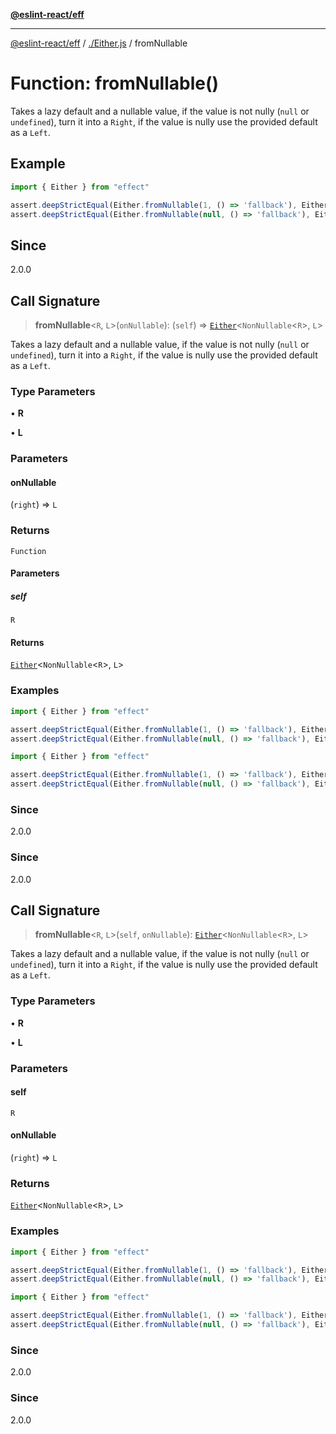 [**@eslint-react/eff**](../../README.md)

***

[@eslint-react/eff](../../README.md) / [./Either.js](../README.md) / fromNullable

# Function: fromNullable()

Takes a lazy default and a nullable value, if the value is not nully (`null` or `undefined`), turn it into a `Right`, if the value is nully use
the provided default as a `Left`.

## Example

```ts
import { Either } from "effect"

assert.deepStrictEqual(Either.fromNullable(1, () => 'fallback'), Either.right(1))
assert.deepStrictEqual(Either.fromNullable(null, () => 'fallback'), Either.left('fallback'))
```

## Since

2.0.0

## Call Signature

> **fromNullable**\<`R`, `L`\>(`onNullable`): (`self`) => [`Either`](../type-aliases/Either.md)\<`NonNullable`\<`R`\>, `L`\>

Takes a lazy default and a nullable value, if the value is not nully (`null` or `undefined`), turn it into a `Right`, if the value is nully use
the provided default as a `Left`.

### Type Parameters

• **R**

• **L**

### Parameters

#### onNullable

(`right`) => `L`

### Returns

`Function`

#### Parameters

##### self

`R`

#### Returns

[`Either`](../type-aliases/Either.md)\<`NonNullable`\<`R`\>, `L`\>

### Examples

```ts
import { Either } from "effect"

assert.deepStrictEqual(Either.fromNullable(1, () => 'fallback'), Either.right(1))
assert.deepStrictEqual(Either.fromNullable(null, () => 'fallback'), Either.left('fallback'))
```

```ts
import { Either } from "effect"

assert.deepStrictEqual(Either.fromNullable(1, () => 'fallback'), Either.right(1))
assert.deepStrictEqual(Either.fromNullable(null, () => 'fallback'), Either.left('fallback'))
```

### Since

2.0.0

### Since

2.0.0

## Call Signature

> **fromNullable**\<`R`, `L`\>(`self`, `onNullable`): [`Either`](../type-aliases/Either.md)\<`NonNullable`\<`R`\>, `L`\>

Takes a lazy default and a nullable value, if the value is not nully (`null` or `undefined`), turn it into a `Right`, if the value is nully use
the provided default as a `Left`.

### Type Parameters

• **R**

• **L**

### Parameters

#### self

`R`

#### onNullable

(`right`) => `L`

### Returns

[`Either`](../type-aliases/Either.md)\<`NonNullable`\<`R`\>, `L`\>

### Examples

```ts
import { Either } from "effect"

assert.deepStrictEqual(Either.fromNullable(1, () => 'fallback'), Either.right(1))
assert.deepStrictEqual(Either.fromNullable(null, () => 'fallback'), Either.left('fallback'))
```

```ts
import { Either } from "effect"

assert.deepStrictEqual(Either.fromNullable(1, () => 'fallback'), Either.right(1))
assert.deepStrictEqual(Either.fromNullable(null, () => 'fallback'), Either.left('fallback'))
```

### Since

2.0.0

### Since

2.0.0
